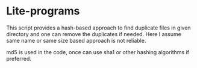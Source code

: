 # Lite-programs

This script provides a hash-based approach to find duplicate files in given directory and one can remove the duplicates if needed. Here I assume same name or same size based approach is not reliable.

md5 is used in the code, once can use sha1 or other hashing algorithms if preferred.
